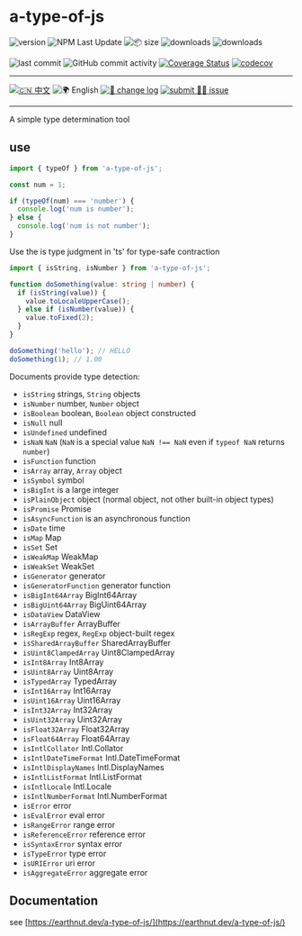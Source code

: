 # a-type-of-js

![version](<https://img.shields.io/npm/v/a-type-of-js.svg?logo=npm&logoColor=rgb(0,0,0)&label=version&labelColor=rgb(73,73,228)&color=rgb(0,0,0)>) ![NPM Last Update](<https://img.shields.io/npm/last-update/a-type-of-js?logo=npm&labelColor=rgb(255,36,63)&color=rgb(0,0,0)>) ![📦 size](<https://img.shields.io/bundlephobia/minzip/a-type-of-js.svg?logo=npm&labelColor=rgb(201,158,140)&color=rgb(0,0,0)>) ![downloads](<https://img.shields.io/npm/dm/a-type-of-js.svg?logo=npm&logoColor=rgb(0,0,0)&labelColor=rgb(194,112,210)&color=rgb(0,0,0)>) ![downloads](<https://img.shields.io/npm/dt/a-type-of-js.svg?logo=npm&labelColor=rgb(107,187,124)&color=rgb(0,0,0)>)

![last commit](<https://img.shields.io/github/last-commit/earthnutDev/a-type-of-js.svg?logo=github&logoColor=rgb(0,0,0)&labelColor=rgb(255,165,0)&color=rgb(0,0,0)>) ![GitHub commit activity](<https://img.shields.io/github/commit-activity/y/earthnutDev/a-type-of-js.svg?logo=github&labelColor=rgb(128,0,128)&color=rgb(0,0,0)>) [![Coverage Status](https://coveralls.io/repos/github/earthnutDev/a-type-of-js/badge.svg?branch=main)](https://coveralls.io/github/earthnutDev/a-type-of-js?branch=main) [![codecov](https://codecov.io/gh/earthnutDev/a-type-of-js/branch/main/graph/badge.svg)](https://codecov.io/gh/earthnutDev/a-type-of-js)

---

[![🇨🇳 中文](<https://img.shields.io/badge/🇨🇳-中_%20_文-rgb(0,0,0)>)](https://github.com/earthnutDev/a-type-of-js/blob/main/README-zh.md) ![🌍 English](<https://img.shields.io/badge/🌍-English-rgb(0,0,0)?style=social>) [![👀 change log](<https://img.shields.io/badge/👀-change_%20_log-rgb(0,125,206)?logo=github>)](https://github.com/earthnutDev/a-type-of-js/blob/main/CHANGELOG-en.md) [![submit 🙋‍♂️ issue](<https://img.shields.io/badge/☣️-submit_%20_issue-rgb(255,0,63)?logo=github>)](https://github.com/earthnutDev/a-type-of-js/issues)

---

A simple type determination tool

## use

```ts
import { typeOf } from 'a-type-of-js';

const num = 1;

if (typeOf(num) === 'number') {
  console.log('num is number');
} else {
  console.log('num is not number');
}
```

Use the is type judgment in 'ts' for type-safe contraction

```ts
import { isString, isNumber } from 'a-type-of-js';

function doSomething(value: string | number) {
  if (isString(value)) {
    value.toLocaleUpperCase();
  } else if (isNumber(value)) {
    value.toFixed(2);
  }
}

doSomething('hello'); // HELLO
doSomething(1); // 1.00
```

Documents provide type detection:

- `isString` strings, `String` objects
- `isNumber` number, `Number` object
- `isBoolean` boolean, `Boolean` object constructed
- `isNull` null
- `isUndefined` undefined
- `isNaN` `NaN` (`NaN` is a special value `NaN !== NaN` even if `typeof NaN` returns `number`)
- `isFunction` function
- `isArray` array, `Array` object
- `isSymbol` symbol
- `isBigInt` is a large integer
- `isPlainObject` object (normal object, not other built-in object types)
- `isPromise` Promise
- `isAsyncFunction` is an asynchronous function
- `isDate` time
- `isMap` Map
- `isSet` Set
- `isWeakMap` WeakMap
- `isWeakSet` WeakSet
- `isGenerator` generator
- `isGeneratorFunction` generator function
- `isBigInt64Array` BigInt64Array
- `isBigUint64Array` BigUint64Array
- `isDataView` DataView
- `isArrayBuffer` ArrayBuffer
- `isRegExp` regex, `RegExp` object-built regex
- `isSharedArrayBuffer` SharedArrayBuffer
- `isUint8ClampedArray` Uint8ClampedArray
- `isInt8Array` Int8Array
- `isUint8Array` Uint8Array
- `isTypedArray` TypedArray
- `isInt16Array` Int16Array
- `isUint16Array` Uint16Array
- `isInt32Array` Int32Array
- `isUint32Array` Uint32Array
- `isFloat32Array` Float32Array
- `isFloat64Array` Float64Array
- `isIntlCollator` Intl.Collator
- `isIntlDateTimeFormat` Intl.DateTimeFormat
- `isIntlDisplayNames` Intl.DisplayNames
- `isIntlListFormat` Intl.ListFormat
- `isIntlLocale` Intl.Locale
- `isIntlNumberFormat` Intl.NumberFormat
- `isError` error
- `isEvalError` eval error
- `isRangeError` range error
- `isReferenceError` reference error
- `isSyntaxError` syntax error
- `isTypeError` type error
- `isURIError` uri error
- `isAggregateError` aggregate error

## Documentation

see [https://earthnut.dev/a-type-of-js/](https://earthnut.dev/a-type-of-js/)
